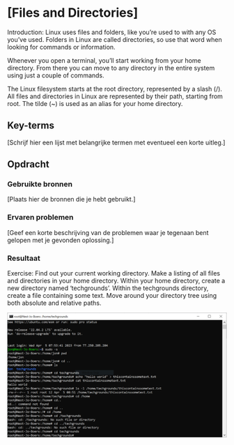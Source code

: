 # [Files and Directories]

Introduction:
Linux uses files and folders, like you’re used to with any OS you’ve used. Folders in Linux are called directories, so use that word when looking for commands or information.

Whenever you open a terminal, you’ll start working from your home directory. From there you can move to any directory in the entire system using just a couple of commands.

The Linux filesystem starts at the root directory, represented by a slash (/). All files and directories in Linux are represented by their path, starting from root.
The tilde (~) is used as an alias for your home directory.

## Key-terms
[Schrijf hier een lijst met belangrijke termen met eventueel een korte uitleg.]

## Opdracht
### Gebruikte bronnen
[Plaats hier de bronnen die je hebt gebruikt.]

### Ervaren problemen
[Geef een korte beschrijving van de problemen waar je tegenaan bent gelopen met je gevonden oplossing.]

### Resultaat

Exercise:
Find out your current working directory.
Make a listing of all files and directories in your home directory.
Within your home directory, create a new directory named ‘techgrounds’.
Within the techgrounds directory, create a file containing some text.
Move around your directory tree using both absolute and relative paths.

![Alt text](../00_includes/linux2.PNG)
